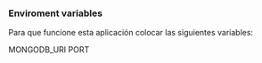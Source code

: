 

### Enviroment variables

Para que funcione esta aplicación colocar las siguientes variables:

MONGODB_URI
PORT